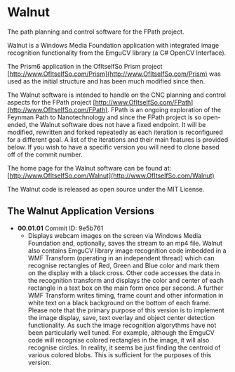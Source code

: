 # Walnut
The path planning and control software for the FPath project.

Walnut is a Windows Media Foundation application with integrated image recognition functionality from the EmguCV library (a C# OpenCV Interface).

The Prism6 application in the OfItselfSo Prism project [http://www.OfItselfSo.com/Prism](http://www.OfItselfSo.com/Prism) was used as the initial structure and has been much modified since then. 

The Walnut software is intended to handle on the CNC planning and control aspects for the FPath project [http://www.OfItselfSo.com/FPath](http://www.OfItselfSo.com/FPath). FPath is an ongoing exploration of the Feynman
Path to Nanotechnology and since the FPath project is so open-ended, the Walnut  software does not have a fixed endpoint. It will be modified, rewritten and forked repeatedly as each iteration is reconfigured for a different
goal. A list of the iterations and their main features is provided below. If you wish to have a specific version you will need to clone based off of the commit number. 

The home page for the Walnut software can be found at: [http://www.OfItselfSo.com/Walnut](http://www.OfItselfSo.com/Walnut)

The Walnut code is released as open source under the MIT License.

## The Walnut Application Versions

- **00.01.01** Commit ID: 9e5b761
    - Displays webcam images on the screen via Windows Media Foundation and, optionally, saves the stream to an mp4 file. Walnut also contains EmguCV library image recognition code imbedded 
    in a WMF Transform (operating in an independent thread) which can recognise
rectangles of Red, Green and Blue color and mark them on the display with a black cross. Other code accesses the data in the recognition transform and displays the color and center of each rectangle
in a text box on the main form once per second. A further
WMF Transform writes timing, frame count and other information in white text on a black background on the bottom of each frame. Please note that the primary purpose of this version
is to implement the image display, save, text overlay and object center detection functionality. As such the image recognition algorythms have not been particularly well tuned. For example,
although the EmguCV code will recognise colored rectangles in the image, it will also recognise circles. In reality, it seems be just finding the centroid of various colored blobs. This is 
sufficient for the purposes of this version.

